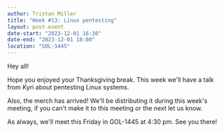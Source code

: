 ```yaml
---
author: Tristan Miller
title: "Week #13: Linux pentesting"
layout: post-event
date-start: "2023-12-01 16:30"
date-end: "2023-12-01 18:00"
location: "GOL-1445"
---
```


Hey all! 

Hope you enjoyed your Thanksgiving break. This week we'll have a talk from Kyri about pentesting Linux systems. 

Also, the merch has arrived! We'll be distributing it during this week's meeting, if you can't make it to this meeting or the next let us know.

As always, we'll meet this Friday in GOL-1445 at 4:30 pm. See you there!
